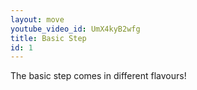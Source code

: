 ```yaml
---
layout: move
youtube_video_id: UmX4kyB2wfg
title: Basic Step
id: 1
---
```


The basic step comes in different flavours!


